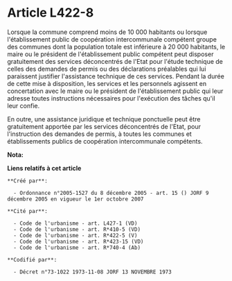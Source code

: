# Article L422-8

Lorsque la commune comprend moins de 10 000 habitants ou lorsque l'établissement public de coopération intercommunale
compétent groupe des communes dont la population totale est inférieure à 20 000 habitants, le maire ou le président de
l'établissement public compétent peut disposer gratuitement des services déconcentrés de l'Etat pour l'étude technique de
celles des demandes de permis ou des déclarations préalables qui lui paraissent justifier l'assistance technique de ces
services. Pendant la durée de cette mise à disposition, les services et les personnels agissent en concertation avec le maire
ou le président de l'établissement public qui leur adresse toutes instructions nécessaires pour l'exécution des tâches qu'il
leur confie.

En outre, une assistance juridique et technique ponctuelle peut être gratuitement apportée par les services déconcentrés de
l'Etat, pour l'instruction des demandes de permis, à toutes les communes et établissements publics de coopération
intercommunale compétents.

**Nota:**



**Liens relatifs à cet article**

	**Créé par**:

	  - Ordonnance n°2005-1527 du 8 décembre 2005 - art. 15 () JORF 9 décembre 2005 en vigueur le 1er octobre 2007

	**Cité par**:

	  - Code de l'urbanisme - art. L427-1 (VD)
	  - Code de l'urbanisme - art. R*410-5 (VD)
	  - Code de l'urbanisme - art. R*422-5 (V)
	  - Code de l'urbanisme - art. R*423-15 (VD)
	  - Code de l'urbanisme - art. R*740-4 (Ab)

	**Codifié par**:

	  - Décret n°73-1022 1973-11-08 JORF 13 NOVEMBRE 1973
